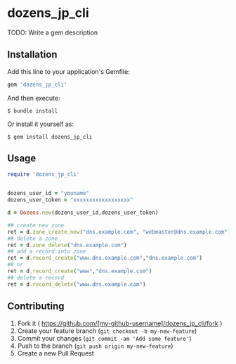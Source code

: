 # dozens_jp_cli

TODO: Write a gem description

## Installation

Add this line to your application's Gemfile:

```ruby
gem 'dozens_jp_cli'
```

And then execute:

    $ bundle install

Or install it yourself as:

    $ gem install dozens_jp_cli

## Usage


```ruby 
require 'dozens_jp_cli'


dozens_user_id = "youname"
dozens_user_token = "xxxxxxxxxxxxxxxxxx"

d = Dozens.new(dozens_user_id,dozens_user_token)

## create new zone
ret = d.zone_create_new("dns.example.com", "webmaster@dns.example.com")
## delete a zone 
ret = d.zone_delete("dns.example.com")
## add a record into zone
ret = d.record_create("www.dns.example.com","dns.example.com")
## or 
ret = d.record_create("www","dns.example.com")
## delete a record 
ret = d.record_delete("www.dns.example.com")

```



## Contributing

1. Fork it ( https://github.com/[my-github-username]/dozens_jp_cli/fork )
2. Create your feature branch (`git checkout -b my-new-feature`)
3. Commit your changes (`git commit -am 'Add some feature'`)
4. Push to the branch (`git push origin my-new-feature`)
5. Create a new Pull Request



